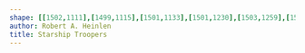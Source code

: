 ```yaml
---
shape: [[1502,1111],[1499,1115],[1501,1133],[1501,1230],[1503,1259],[1502,1272],[1505,1368],[1502,1874],[1506,1963],[1511,1972],[1521,1975],[1549,1974],[1557,1971],[1562,1964],[1566,1729],[1567,1538],[1569,1503],[1570,1431],[1569,1364],[1571,1287],[1571,1139],[1568,1123],[1560,1115],[1543,1112],[1506,1111]]
author: Robert A. Heinlen
title: Starship Troopers
---
```

